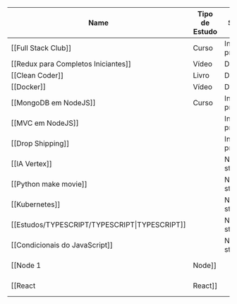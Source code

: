 |Name|Tipo de Estudo|Status|Data de Início|Data de Conclusão|
|---|---|---|---|---|
|[[Full Stack Club]]|Curso|In progress|||
|[[Redux para Completos Iniciantes]]|Vídeo|Done|||
|[[Clean Coder]]|Livro|Done|||
|[[Docker]]|Vídeo|Done|||
|[[MongoDB em NodeJS]]|Curso|In progress|||
|[[MVC em NodeJS]]||In progress|||
|[[Drop Shipping]]||In progress|||
|[[IA Vertex]]||Not started|||
|[[Python make movie]]||Not started|||
|[[Kubernetes]]||Not started|||
|[[Estudos/TYPESCRIPT/TYPESCRIPT\|TYPESCRIPT]]||Not started|||
|[[Condicionais do JavaScript]]||Not started|||
|[[Node 1|Node]]||Not started|||
|[[React|React]]||Not started|||